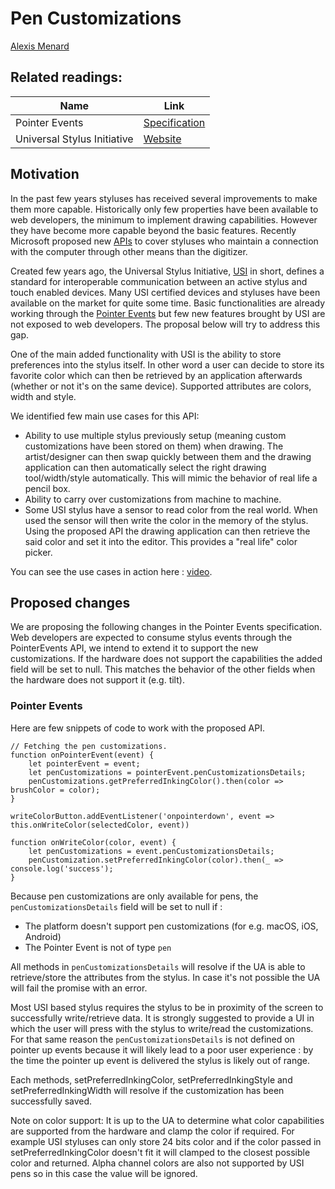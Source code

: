 # Pen Customizations

[Alexis Menard](https://github.com/darktears)

## Related readings:
| Name | Link |
|------|------|
| Pointer Events | [Specification](https://w3c.github.io/pointerevents/) |
| Universal Stylus Initiative | [Website](https://universalstylus.org/)


## Motivation
In the past few years styluses has received several improvements to make them more capable. Historically only few properties have been available to web developers, the minimum to implement drawing capabilities. However they have become more capable beyond the basic features. Recently Microsoft proposed new [APIs](https://github.com/MicrosoftEdge/MSEdgeExplainers/blob/main/PenEvents/dev-design.md) to cover styluses who maintain a connection with the computer through other means than the digitizer.

Created few years ago, the Universal Stylus Initiative, [USI](https://universalstylus.org/) in short, defines a standard for interoperable communication between an active stylus and touch enabled devices. Many USI certified devices and styluses have been available on the market for quite some time. Basic functionalities are already working through the [Pointer Events](https://w3c.github.io/pointerevents/) but few new features brought by USI are not exposed to web developers. The proposal below will try to address this gap.

One of the main added functionality with USI is the ability to store preferences into the stylus itself. In other word a user can decide to store its favorite color which can then be retrieved by an application afterwards (whether or not it's on the same device). Supported attributes are colors, width and style.

We identified few main use cases for this API:
* Ability to use multiple stylus previously setup (meaning custom customizations have been stored on them) when drawing. The artist/designer can then swap quickly between them and the drawing application can then automatically select the right drawing tool/width/style automatically. This will mimic the behavior of real life a pencil box.
* Ability to carry over customizations from machine to machine.
* Some USI stylus have a sensor to read color from the real world. When used the sensor will then write the color in the memory of the stylus. Using the proposed API the drawing application can then retrieve the said color and set it into the editor. This provides a "real life" color picker.

You can see the use cases in action here : [video](https://www.youtube.com/watch?v=t_wQm3dPpqI).

## Proposed changes

We are proposing the following changes in the Pointer Events specification. Web developers are expected to consume stylus events through the PointerEvents API, we intend to extend it to support the new customizations. If the hardware does not support the capabilities the added field will be set to null. This matches the behavior of the other fields when the hardware does not support it (e.g. tilt).

### Pointer Events
Here are few snippets of code to work with the proposed API.

```
// Fetching the pen customizations.
function onPointerEvent(event) {
    let pointerEvent = event;
    let penCustomizations = pointerEvent.penCustomizationsDetails;
    penCustomizations.getPreferredInkingColor().then(color => brushColor = color);
}

writeColorButton.addEventListener('onpointerdown', event => this.onWriteColor(selectedColor, event))

function onWriteColor(color, event) {
    let penCustomizations = event.penCustomizationsDetails;
    penCustomization.setPreferredInkingColor(color).then(_ => console.log('success');
}

```

Because pen customizations are only available for pens, the ```penCustomizationsDetails``` field will be set to null if :

* The platform doesn't support pen customizations (for e.g. macOS, iOS, Android)
* The Pointer Event is not of type ```pen```

All methods in ```penCustomizationsDetails``` will resolve if the UA is able to retrieve/store the attributes from the stylus. In case it's not possible the UA will fail the promise with an error.


Most USI based stylus requires the stylus to be in proximity of the screen to successfully write/retrieve data. It is strongly suggested to provide a UI in which the user will press with the stylus to write/read the customizations. For that same reason the ```penCustomizationsDetails``` is not defined on pointer up events because it will likely lead to a poor user experience : by the time the pointer up event is delivered the stylus is likely out of range. 


Each methods, setPreferredInkingColor, setPreferredInkingStyle and setPreferredInkingWidth will resolve if the customization has been successfully saved.


Note on color support: It is up to the UA to determine what color capabilities are supported from the hardware and clamp the color if required. For example USI styluses can only store 24 bits color and if the color passed in setPreferredInkingColor doesn't fit it will clamped to the closest possible color and returned. Alpha channel colors are also not supported by USI pens so in this case the value will be ignored.
